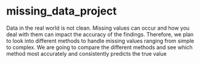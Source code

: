 # missing_data_project
Data in the real world is not clean. Missing values can occur and how you deal with them can impact the accuracy of the findings. Therefore, we plan to look into different methods to handle missing values ranging from simple to complex. We are going to compare the different methods and see which method most accurately and consistently predicts the true value
